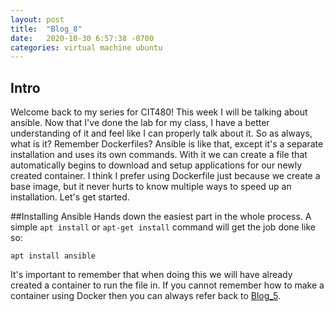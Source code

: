 ```yaml
---
layout: post
title:  "Blog_8"
date:   2020-10-30 6:57:38 -0700
categories: virtual machine ubuntu
---
```

## Intro
Welcome back to my series for CIT480! This week I will be talking about ansible. Now that I've done the
lab for my class, I have a better understanding of it and feel like I can properly talk about it. So as
always, what is it? Remember Dockerfiles? Ansible is like that, except it's a separate installation and
uses its own commands. With it we can create a file that automatically begins to download and setup
applications for our newly created container. I think I prefer using Dockerfile just because we create a
base image, but it never hurts to know multiple ways to speed up an installation. Let's get started.

##Installing Ansible
Hands down the easiest part in the whole process. A simple `apt install` or `apt-get install` command
will get the job done like so:

```
apt install ansible
```

It's important to remember that when doing this we will have already created a container to run the file
in. If you cannot remember how to make a container using Docker then you can always refer back to [Blog_5](https://cdones83.github.io/virtual/machine/ubuntu/docker/2020/10/09/Blog-5.html).

